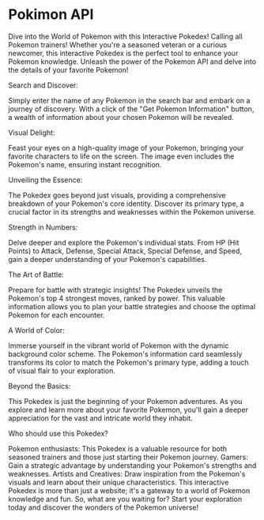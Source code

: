 # Pokimon API
Dive into the World of Pokemon with this Interactive Pokedex!
Calling all Pokemon trainers! Whether you're a seasoned veteran or a curious newcomer, this interactive Pokedex is the perfect tool to enhance your Pokemon knowledge. Unleash the power of the Pokemon API and delve into the details of your favorite Pokemon!

Search and Discover:

Simply enter the name of any Pokemon in the search bar and embark on a journey of discovery. With a click of the "Get Pokemon Information" button, a wealth of information about your chosen Pokemon will be revealed.

Visual Delight:

Feast your eyes on a high-quality image of your Pokemon, bringing your favorite characters to life on the screen. The image even includes the Pokemon's name, ensuring instant recognition.

Unveiling the Essence:

The Pokedex goes beyond just visuals, providing a comprehensive breakdown of your Pokemon's core identity. Discover its primary type, a crucial factor in its strengths and weaknesses within the Pokemon universe.

Strength in Numbers:

Delve deeper and explore the Pokemon's individual stats. From HP (Hit Points) to Attack, Defense, Special Attack, Special Defense, and Speed, gain a deeper understanding of your Pokemon's capabilities.

The Art of Battle:

Prepare for battle with strategic insights! The Pokedex unveils the Pokemon's top 4 strongest moves, ranked by power. This valuable information allows you to plan your battle strategies and choose the optimal Pokemon for each encounter.

A World of Color:

Immerse yourself in the vibrant world of Pokemon with the dynamic background color scheme. The Pokemon's information card seamlessly transforms its color to match the Pokemon's primary type, adding a touch of visual flair to your exploration.

Beyond the Basics:

This Pokedex is just the beginning of your Pokemon adventures. As you explore and learn more about your favorite Pokemon, you'll gain a deeper appreciation for the vast and intricate world they inhabit.

Who should use this Pokedex?

Pokemon enthusiasts: This Pokedex is a valuable resource for both seasoned trainers and those just starting their Pokemon journey.
Gamers: Gain a strategic advantage by understanding your Pokemon's strengths and weaknesses.
Artists and Creatives: Draw inspiration from the Pokemon's visuals and learn about their unique characteristics.
This interactive Pokedex is more than just a website; it's a gateway to a world of Pokemon knowledge and fun. So, what are you waiting for? Start your exploration today and discover the wonders of the Pokemon universe!

